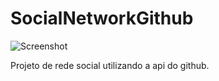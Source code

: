 # SocialNetworkGithub

![Screenshot](banner.gif)

Projeto de rede social utilizando a api do github.


